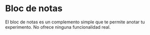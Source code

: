 # Bloc de notas

El bloc de notas es un complemento simple que te permite anotar tu experimento. No ofrece ninguna funcionalidad real.